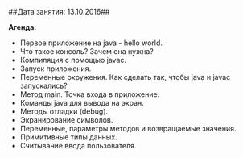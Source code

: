 ##Дата занятия: 13.10.2016##

**Агенда:**
* Первое приложение на java - hello world.
* Что такое консоль? Зачем она нужна?
* Компиляция с помощью javac.
* Запуск приложения.
* Переменные окружения. Как сделать так, чтобы java и javac запускались?
* Метод main. Точка входа в приложение.
* Команды java для вывода на экран.
* Методы отладки (debug).
* Экранирование символов.
* Переменные, параметры методов и возвращаемые значения.
* Примитивные типы данных.
* Считывание ввода пользователя.
